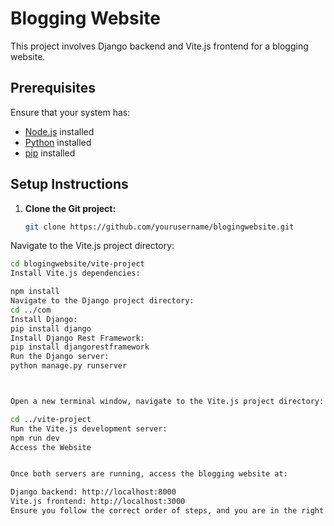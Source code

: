# Blogging Website

This project involves Django backend and Vite.js frontend for a blogging website.

## Prerequisites

Ensure that your system has:

- [Node.js](https://nodejs.org/) installed
- [Python](https://www.python.org/) installed
- [pip](https://pip.pypa.io/) installed

## Setup Instructions

1. **Clone the Git project:**
   ``````bash
   git clone https://github.com/yourusername/blogingwebsite.git
Navigate to the Vite.js project directory:

```bash
cd blogingwebsite/vite-project
Install Vite.js dependencies:

npm install
Navigate to the Django project directory:
cd ../com
Install Django:
pip install django
Install Django Rest Framework:
pip install djangorestframework
Run the Django server:
python manage.py runserver



Open a new terminal window, navigate to the Vite.js project directory:

cd ../vite-project
Run the Vite.js development server:
npm run dev
Access the Website


Once both servers are running, access the blogging website at:

Django backend: http://localhost:8000
Vite.js frontend: http://localhost:3000
Ensure you follow the correct order of steps, and you are in the right directory when executing each set of commands. Also, make sure to set up your Django project and database according to the project's requirements.
